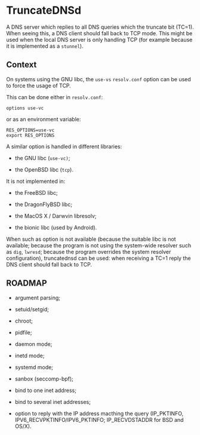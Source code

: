 # TruncateDNSd

A DNS server which replies to all DNS queries which the truncate bit (TC=1).
When seeing this, a DNS client should fall back to TCP mode. This might be used
when the local DNS server is only handling TCP (for example because it is
implemented as a `stunnel`).

## Context

On systems using the GNU libc, the `use-vs` `resolv.conf` option can be used
to force the usage of TCP.

This can be done either in `resolv.conf`:

~~~
options use-vc
~~~

or as an environment variable:

~~~
RES_OPTIONS=use-vc
export RES_OPTIONS
~~~

A similar option is handled in different libraries:

  * the GNU libc (`use-vc)`;

  * the OpenBSD libc (`tcp`).

It is not implemented in:

  * the FreeBSD libc;

  * the DragonFlyBSD libc;

  * the MacOS X / Darwvin libresolv;

  * the bionic libc (used by Android).

When such as option is not available (because the suitable libc is not
available; because the program is not using the system-wide resolver such as
`dig`, `lwresd`; because the program overrides the system resolver
configuration), truncatednsd can be used: when receiving a TC=1 reply the DNS
client should fall back to TCP.

## ROADMAP

  * argument parsing;

  * setuid/setgid;

  * chroot;

  * pidfile;  

  * daemon mode;

  * inetd mode;

  * systemd mode;

  * sanbox (seccomp-bpf);

  * bind to one inet address;

  * bind to several inet addresses;

  * option to reply with the IP address macthing the query
    (IP_PKTINFO, IPV6_RECVPKTINFO/IPV6_PKTINFO; IP_RECVDSTADDR for BSD
    and OS/X).
 